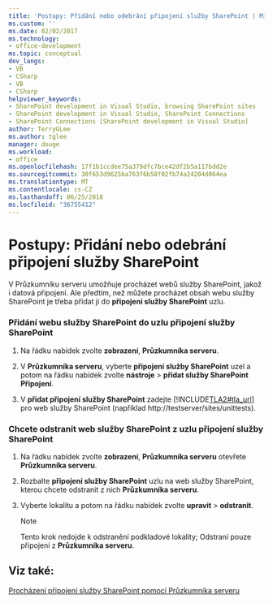 ```yaml
---
title: 'Postupy: Přidání nebo odebrání připojení služby SharePoint | Microsoft Docs'
ms.custom: ''
ms.date: 02/02/2017
ms.technology:
- office-development
ms.topic: conceptual
dev_langs:
- VB
- CSharp
- VB
- CSharp
helpviewer_keywords:
- SharePoint development in Visual Studio, browsing SharePoint sites
- SharePoint development in Visual Studio, SharePoint Connections
- SharePoint Connections [SharePoint development in Visual Studio]
author: TerryGLee
ms.author: tglee
manager: douge
ms.workload:
- office
ms.openlocfilehash: 17f1b1ccdee75a379dfc7bce42df2b5a117bdd2e
ms.sourcegitcommit: 30f653d9625ba763f6b58f02fb74a24204d064ea
ms.translationtype: MT
ms.contentlocale: cs-CZ
ms.lasthandoff: 06/25/2018
ms.locfileid: "36755412"
---
```

# <a name="how-to-add-or-remove-sharepoint-connections"></a>Postupy: Přidání nebo odebrání připojení služby SharePoint
  V Průzkumníku serveru umožňuje procházet webů služby SharePoint, jakož i datová připojení. Ale předtím, než můžete procházet obsah webu služby SharePoint je třeba přidat ji do **připojení služby SharePoint** uzlu.  
  
### <a name="to-add-a-sharepoint-site-to-the-sharepoint-connections-node"></a>Přidání webu služby SharePoint do uzlu připojení služby SharePoint
  
1.  Na řádku nabídek zvolte **zobrazení**, **Průzkumníka serveru**.  
  
2.  V **Průzkumníka serveru**, vyberte **připojení služby SharePoint** uzel a potom na řádku nabídek zvolte **nástroje** > **přidat služby SharePoint Připojení**.  
  
3.  V **přidat připojení služby SharePoint** zadejte [!INCLUDE[TLA2#tla_url](../sharepoint/includes/tla2sharptla-url-md.md)] pro web služby SharePoint (například http://testserver/sites/unittests).  
  
### <a name="to-delete-a-sharepoint-site-from-the-sharepoint-connections-node"></a>Chcete odstranit web služby SharePoint z uzlu připojení služby SharePoint
  
1.  Na řádku nabídek zvolte **zobrazení**, **Průzkumníka serveru** otevřete **Průzkumníka serveru**.  
  
2.  Rozbalte **připojení služby SharePoint** uzlu na web služby SharePoint, kterou chcete odstranit z nich **Průzkumníka serveru**.  
  
3.  Vyberte lokalitu a potom na řádku nabídek zvolte **upravit** > **odstranit**.  
  
    > [!NOTE]  
    >  Tento krok nedojde k odstranění podkladové lokality; Odstraní pouze připojení z **Průzkumníka serveru**.  
  
## <a name="see-also"></a>Viz také:
 [Procházení připojení služby SharePoint pomocí Průzkumníka serveru](../sharepoint/browsing-sharepoint-connections-using-server-explorer.md)  
  
